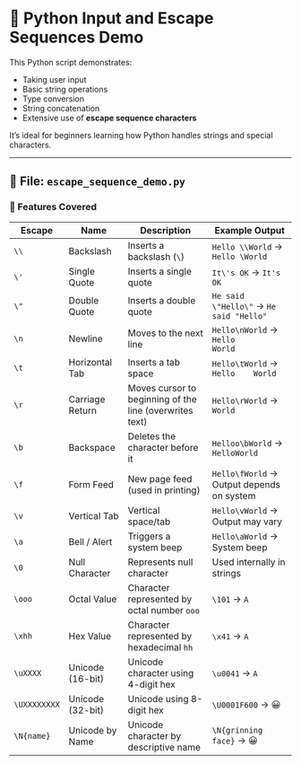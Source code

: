 # 🐍 Python Input and Escape Sequences Demo

This Python script demonstrates:

- Taking user input
- Basic string operations
- Type conversion
- String concatenation
- Extensive use of **escape sequence characters**

It’s ideal for beginners learning how Python handles strings and special characters.

---

## 📄 File: `escape_sequence_demo.py`

### 🧾 Features Covered

| Escape       | Name             | Description                                             | Example Output                            |
| ------------ | ---------------- | ------------------------------------------------------- | ----------------------------------------- |
| `\\`         | Backslash        | Inserts a backslash (`\`)                               | `Hello \\World` → `Hello \World`          |
| `\'`         | Single Quote     | Inserts a single quote                                  | `It\'s OK` → `It's OK`                    |
| `\"`         | Double Quote     | Inserts a double quote                                  | `He said \"Hello\"` → `He said "Hello"`   |
| `\n`         | Newline          | Moves to the next line                                  | `Hello\nWorld` → `Hello`<br>`World`       |
| `\t`         | Horizontal Tab   | Inserts a tab space                                     | `Hello\tWorld` → `Hello    World`         |
| `\r`         | Carriage Return  | Moves cursor to beginning of the line (overwrites text) | `Hello\rWorld` → `World`                  |
| `\b`         | Backspace        | Deletes the character before it                         | `Helloo\bWorld` → `HelloWorld`            |
| `\f`         | Form Feed        | New page feed (used in printing)                        | `Hello\fWorld` → Output depends on system |
| `\v`         | Vertical Tab     | Vertical space/tab                                      | `Hello\vWorld` → Output may vary          |
| `\a`         | Bell / Alert     | Triggers a system beep                                  | `Hello\aWorld` → System beep              |
| `\0`         | Null Character   | Represents null character                               | Used internally in strings                |
| `\ooo`       | Octal Value      | Character represented by octal number `ooo`             | `\101` → `A`                              |
| `\xhh`       | Hex Value        | Character represented by hexadecimal `hh`               | `\x41` → `A`                              |
| `\uXXXX`     | Unicode (16-bit) | Unicode character using 4-digit hex                     | `\u0041` → `A`                            |
| `\UXXXXXXXX` | Unicode (32-bit) | Unicode using 8-digit hex                               | `\U0001F600` → 😀                         |
| `\N{name}`   | Unicode by Name  | Unicode character by descriptive name                   | `\N{grinning face}` → 😀                  |


